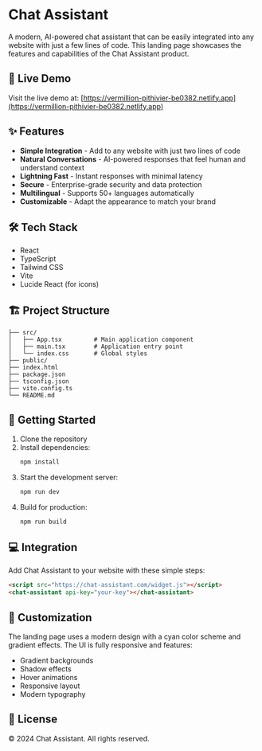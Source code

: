# Chat Assistant

A modern, AI-powered chat assistant that can be easily integrated into any website with just a few lines of code. This landing page showcases the features and capabilities of the Chat Assistant product.

## 🚀 Live Demo

Visit the live demo at: [https://vermillion-pithivier-be0382.netlify.app](https://vermillion-pithivier-be0382.netlify.app)

## ✨ Features

- **Simple Integration** - Add to any website with just two lines of code
- **Natural Conversations** - AI-powered responses that feel human and understand context
- **Lightning Fast** - Instant responses with minimal latency
- **Secure** - Enterprise-grade security and data protection
- **Multilingual** - Supports 50+ languages automatically
- **Customizable** - Adapt the appearance to match your brand

## 🛠️ Tech Stack

- React
- TypeScript
- Tailwind CSS
- Vite
- Lucide React (for icons)

## 🏗️ Project Structure

```
├── src/
│   ├── App.tsx         # Main application component
│   ├── main.tsx        # Application entry point
│   └── index.css       # Global styles
├── public/
├── index.html
├── package.json
├── tsconfig.json
├── vite.config.ts
└── README.md
```

## 🚀 Getting Started

1. Clone the repository
2. Install dependencies:
   ```bash
   npm install
   ```
3. Start the development server:
   ```bash
   npm run dev
   ```
4. Build for production:
   ```bash
   npm run build
   ```

## 💻 Integration

Add Chat Assistant to your website with these simple steps:

```html
<script src="https://chat-assistant.com/widget.js"></script>
<chat-assistant api-key="your-key"></chat-assistant>
```

## 🎨 Customization

The landing page uses a modern design with a cyan color scheme and gradient effects. The UI is fully responsive and features:

- Gradient backgrounds
- Shadow effects
- Hover animations
- Responsive layout
- Modern typography

## 📄 License

© 2024 Chat Assistant. All rights reserved.
